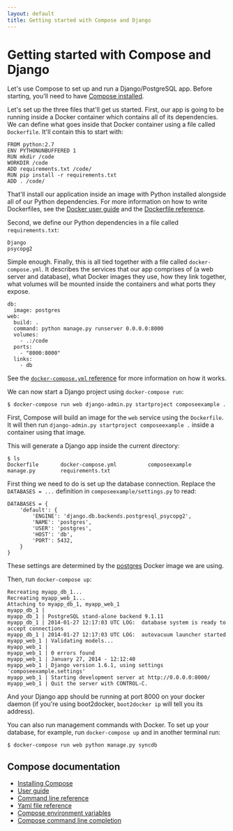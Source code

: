 ```yaml
---
layout: default
title: Getting started with Compose and Django
---
```


Getting started with Compose and Django
===================================

Let's use Compose to set up and run a Django/PostgreSQL app. Before starting, you'll need to have [Compose installed](install.md).

Let's set up the three files that'll get us started. First, our app is going to be running inside a Docker container which contains all of its dependencies. We can define what goes inside that Docker container using a file called `Dockerfile`. It'll contain this to start with:

    FROM python:2.7
    ENV PYTHONUNBUFFERED 1
    RUN mkdir /code
    WORKDIR /code
    ADD requirements.txt /code/
    RUN pip install -r requirements.txt
    ADD . /code/

That'll install our application inside an image with Python installed alongside all of our Python dependencies. For more information on how to write Dockerfiles, see the [Docker user guide](https://docs.docker.com/userguide/dockerimages/#building-an-image-from-a-dockerfile) and the [Dockerfile reference](http://docs.docker.com/reference/builder/).

Second, we define our Python dependencies in a file called `requirements.txt`:

    Django
    psycopg2

Simple enough. Finally, this is all tied together with a file called `docker-compose.yml`. It describes the services that our app comprises of (a web server and database), what Docker images they use, how they link together, what volumes will be mounted inside the containers and what ports they expose.

    db:
      image: postgres
    web:
      build: .
      command: python manage.py runserver 0.0.0.0:8000
      volumes:
        - .:/code
      ports:
        - "8000:8000"
      links:
        - db

See the [`docker-compose.yml` reference](yml.html) for more information on how it works.

We can now start a Django project using `docker-compose run`:

    $ docker-compose run web django-admin.py startproject composeexample .

First, Compose will build an image for the `web` service using the `Dockerfile`. It will then run `django-admin.py startproject composeexample .` inside a container using that image.

This will generate a Django app inside the current directory:

    $ ls
    Dockerfile       docker-compose.yml          composeexample       manage.py        requirements.txt

First thing we need to do is set up the database connection. Replace the `DATABASES = ...` definition in `composeexample/settings.py` to read:

    DATABASES = {
        'default': {
            'ENGINE': 'django.db.backends.postgresql_psycopg2',
            'NAME': 'postgres',
            'USER': 'postgres',
            'HOST': 'db',
            'PORT': 5432,
        }
    }

These settings are determined by the [postgres](https://registry.hub.docker.com/_/postgres/) Docker image we are using.

Then, run `docker-compose up`:

    Recreating myapp_db_1...
    Recreating myapp_web_1...
    Attaching to myapp_db_1, myapp_web_1
    myapp_db_1 |
    myapp_db_1 | PostgreSQL stand-alone backend 9.1.11
    myapp_db_1 | 2014-01-27 12:17:03 UTC LOG:  database system is ready to accept connections
    myapp_db_1 | 2014-01-27 12:17:03 UTC LOG:  autovacuum launcher started
    myapp_web_1 | Validating models...
    myapp_web_1 |
    myapp_web_1 | 0 errors found
    myapp_web_1 | January 27, 2014 - 12:12:40
    myapp_web_1 | Django version 1.6.1, using settings 'composeexample.settings'
    myapp_web_1 | Starting development server at http://0.0.0.0:8000/
    myapp_web_1 | Quit the server with CONTROL-C.

And your Django app should be running at port 8000 on your docker daemon (if you're using boot2docker, `boot2docker ip` will tell you its address).

You can also run management commands with Docker. To set up your database, for example, run `docker-compose up` and in another terminal run:

    $ docker-compose run web python manage.py syncdb

## Compose documentation

- [Installing Compose](install.md)
- [User guide](index.md)
- [Command line reference](cli.md)
- [Yaml file reference](yml.md)
- [Compose environment variables](env.md)
- [Compose command line completion](completion.md)
